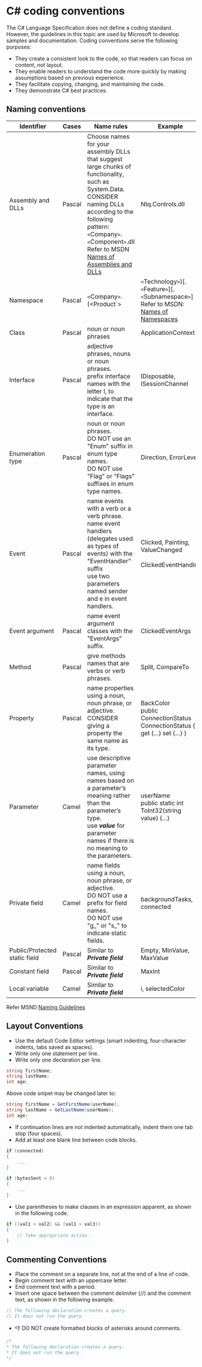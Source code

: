 # C# coding conventions

The C# Language Specification does not define a coding standard. However, the guidelines in this topic are used by Microsoft to develop samples and documentation.
Coding conventions serve the following purposes:
* They create a consistent look to the code, so that readers can focus on content, not layout.
* They enable readers to understand the code more quickly by making assumptions based on previous experience.
* They facilitate copying, changing, and maintaining the code.
* They demonstrate C# best practices.

## Naming conventions
|Identifier|Cases|Name rules|Example|
-----------|-------|---------|---
Assembly and DLLs|Pascal|Choose names for your assembly DLLs that suggest large chunks of functionality, such as System.Data.<br>CONSIDER naming DLLs according to the following pattern:<br>`<`Company`>`.`<`Component`>`.dll<br>Refer to MSDN [Names of Assemblies and DLLs](https://msdn.microsoft.com/en-us/library/ms229048(v=vs.110).aspx)|Ntq.Controls.dll
Namespace|Pascal|`<`Company`>`.(<Product`>|`<`Technology`>`)[.`<`Feature`>`][.`<`Subnamespace`>`]<br>Refer to MSDN: [Names of Namespaces](https://msdn.microsoft.com/en-us/library/ms229026(v=vs.110).aspx)|Fabrikam.Math, Microsoft.Build.Tasks
Class|Pascal|noun or noun phrases|ApplicationContext
Interface|Pascal|adjective phrases, nouns or noun phrases.<br>prefix interface names with the letter I, to indicate that the type is an interface.|IDisposable, ISessionChannel
Enumeration type|Pascal|noun or noun phrases.<br>DO NOT use an "Enum" suffix in enum type names.<br>DO NOT use "Flag" or “Flags" suffixes in enum type names.|Direction, ErrorLevel<br>
Event|Pascal|name events with a verb or a verb phrase.<br>name event handlers (delegates used as types of events) with the "EventHandler" suffix<br>use two parameters named sender and e in event handlers.|Clicked, Painting, ValueChanged<br><br>ClickedEventHandler
Event argument|Pascal|name event argument classes with the "EventArgs" suffix.|ClickedEventArgs
Method|Pascal|give methods names that are verbs or verb phrases.|Split, CompareTo
Property|Pascal|name properties using a noun, noun phrase, or adjective.<br>CONSIDER giving a property the same name as its type.|BackColor<br>public ConnectionStatus ConnectionStatus { get {...} set {...} }
Parameter|Camel|use descriptive parameter names, using names based on a parameter’s meaning rather than the parameter’s type.<br>use _**value**_ for parameter names if there is no meaning to the parameters.|userName<br>public static int ToInt32(string value) {...}
Private field|Camel|name fields using a noun, noun phrase, or adjective.<br>DO NOT use a prefix for field names.<br>DO NOT use "g_" or "s_" to indicate static fields.|backgroundTasks, connected
Public/Protected static field|Pascal|Similar to _**Private field**_|Empty, MinValue, MaxValue
Constant field|Pascal|Similar to _**Private field**_|MaxInt
Local variable|Camel|Similar to _**Private field**_|i, selectedColor

Refer MSND [Naming Guidelines](https://msdn.microsoft.com/en-us/library/ms229002(v=vs.110).aspx)

## Layout Conventions
* Use the default Code Editor settings (smart indenting, four-character indents, tabs saved as spaces).
* Write only one statement per line.
* Write only one declaration per line.
```C#
string firstName;
string lastName;
int age;
```
Above code snipet may be changed later to:
```C#
string firstName = GetFirstName(userName);
string lastName = GetLastName(userName);
int age;
```
* If continuation lines are not indented automatically, indent them one tab stop (four spaces).
* Add at least one blank line between code blocks.
```C#
if (connected)
{
    ...
}

if (bytesSent > 0)
{
    ...
}
````
* Use parentheses to make clauses in an expression apparent, as shown in the following code.
```C#
if ((val1 > val2) && (val1 > val3))
{
    // Take appropriate action.
}
```

## Commenting Conventions
* Place the comment on a separate line, not at the end of a line of code.
* Begin comment text with an uppercase letter.
* End comment text with a period.
* Insert one space between the comment delimiter (//) and the comment text, as shown in the following example.
```C#
// The following declaration creates a query.
// It does not run the query.
```
* :-1: DO NOT create formatted blocks of asterisks around comments.
```C#
/*
* The following declaration creates a query.
* It does not run the query.
*/ 
```
## 